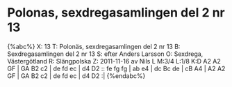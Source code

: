 # Polonas, sexdregasamlingen del 2 nr 13

{%abc%}
X: 13
T: Polonäs, sexdregasamlingen del 2 nr 13
B: Sexdregasamlingen del 2 nr 13
S: efter Anders Larsson
O: Sexdrega, Västergötland
R: Slängpolska
Z: 2011-11-16 av Nils L
M:3/4
L:1/8
K:D
A2 A2 GF | GA B2 c2 | de fd ec | d4 D2 ::
fe fg fg | ab e4 | dc Bc de | cB A4 |
A2 A2 GF | GA B2 c2 | de fd ec | d4 D2 :|
{%endabc%}
